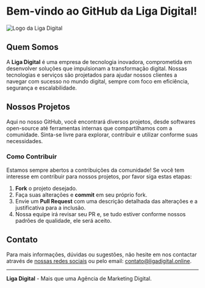 # Bem-vindo ao GitHub da Liga Digital!

![Logo da Liga Digital](https://ligadigital.online/wp-content/uploads/2023/02/3d-01-e1676748604738.webp)

## Quem Somos
A **Liga Digital** é uma empresa de tecnologia inovadora, comprometida em desenvolver soluções que impulsionam a transformação digital. Nossas tecnologias e serviços são projetados para ajudar nossos clientes a navegar com sucesso no mundo digital, sempre com foco em eficiência, segurança e escalabilidade.

## Nossos Projetos
Aqui no nosso GitHub, você encontrará diversos projetos, desde softwares open-source até ferramentas internas que compartilhamos com a comunidade. Sinta-se livre para explorar, contribuir e utilizar conforme suas necessidades.

### Como Contribuir
Estamos sempre abertos a contribuições da comunidade! Se você tem interesse em contribuir para nossos projetos, por favor siga estas etapas:

1. **Fork** o projeto desejado.
2. Faça suas alterações e **commit** em seu próprio fork.
3. Envie um **Pull Request** com uma descrição detalhada das alterações e a justificativa para a inclusão.
4. Nossa equipe irá revisar seu PR e, se tudo estiver conforme nossos padrões de qualidade, ele será aceito.

## Contato
Para mais informações, dúvidas ou sugestões, não hesite em nos contactar através de [nossas redes sociais](link_para_redes_sociais) ou pelo email: contato@ligadigital.online.

---

**Liga Digital** - Mais que uma Agência de Marketing Digital.
